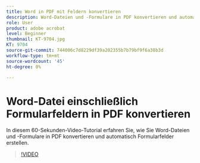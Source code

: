 ```yaml
---
title: Word in PDF mit Feldern konvertieren
description: Word-Dateien und -Formulare in PDF konvertieren und automatisch Formularfelder erstellen
role: User
product: adobe acrobat
level: Beginner
thumbnail: KT-9704.jpg
KT: 9704
source-git-commit: 744006c7d8229df39a202355b7b79bf9f6a38b3d
workflow-type: tm+mt
source-wordcount: '45'
ht-degree: 0%

---
```


# Word-Datei einschließlich Formularfeldern in PDF konvertieren

In diesem 60-Sekunden-Video-Tutorial erfahren Sie, wie Sie Word-Dateien und -Formulare in PDF konvertieren und automatisch Formularfelder erstellen.

>[!VIDEO](https://video.tv.adobe.com/v/340082?hidetitle=true)
